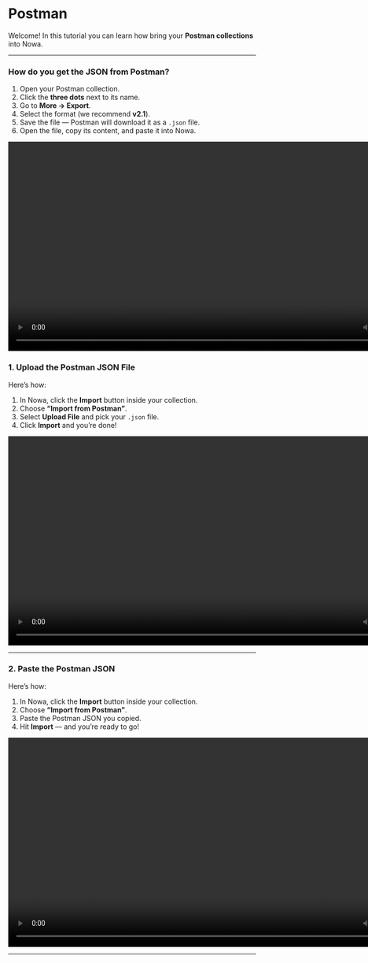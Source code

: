 # Postman

Welcome! 
In this tutorial you can learn how bring your **Postman collections** into Nowa.

---

### How do you get the JSON from Postman?

1. Open your Postman collection.  
2. Click the **three dots** next to its name.  
3. Go to **More → Export**.  
4. Select the format (we recommend **v2.1**).  
5. Save the file — Postman will download it as a `.json` file.  
6. Open the file, copy its content, and paste it into Nowa.  

<video controls width="850">
  <source src="/videos/api2/import/postman-export.webm" type="video/mp4" />
  Your browser does not support the video tag.
</video>  

### 1. Upload the Postman JSON File   

Here’s how:  
1. In Nowa, click the **Import** button inside your collection.  
2. Choose **“Import from Postman”**.  
3. Select **Upload File** and pick your `.json` file.  
4. Click **Import** and you’re done!

<video controls width="850">
  <source src="/videos/api2/import/postman-json.webm" type="video/mp4" />
  Your browser does not support the video tag.
</video>  

---

### 2. Paste the Postman JSON 

Here’s how:  
1. In Nowa, click the **Import** button inside your collection.  
2. Choose **“Import from Postman”**.  
3. Paste the Postman JSON you copied.  
4. Hit **Import** — and you’re ready to go!  

<video controls width="850">
  <source src="/videos/api2/import/postman-json2.webm" type="video/mp4" />
  Your browser does not support the video tag.
</video>  

---